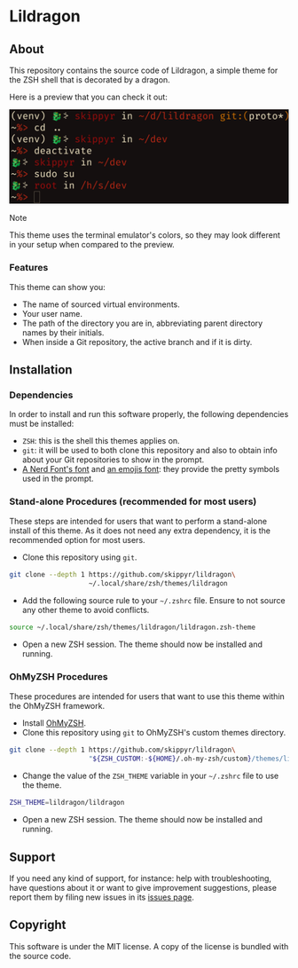 # Lildragon
## About
This repository contains the source code of Lildragon, a simple theme for the ZSH shell that is decorated by a dragon.

Here is a preview that you can check it out:

![](preview.png)

> [!NOTE]
> This theme uses the terminal emulator's colors, so they may look different in your setup when compared to the preview.

### Features
This theme can show you:

- The name of sourced virtual environments.
- Your user name.
- The path of the directory you are in, abbreviating parent directory names by their initials.
- When inside a Git repository, the active branch and if it is dirty.

## Installation
### Dependencies
In order to install and run this software properly, the following dependencies must be installed:

- `ZSH`: this is the shell this themes applies on.
- `git`: it will be used to both clone this repository and also to obtain info about your Git repositories to show in the prompt.
- [A Nerd Font's font](https://www.nerdfonts.com/font-downloads) and [an emojis font](https://fonts.google.com/noto/specimen/Noto+Emoji): they provide the pretty symbols used in the prompt.

### Stand-alone Procedures (recommended for most users)
These steps are intended for users that want to perform a stand-alone install of this theme. As it does not need any extra dependency, it is the recommended option for most users.

- Clone this repository using `git`.

```bash
git clone --depth 1 https://github.com/skippyr/lildragon\
                    ~/.local/share/zsh/themes/lildragon
```

- Add the following source rule to your `~/.zshrc` file. Ensure to not source any other theme to avoid conflicts.

```bash
source ~/.local/share/zsh/themes/lildragon/lildragon.zsh-theme
```

- Open a new ZSH session. The theme should now be installed and running.

### OhMyZSH Procedures
These procedures are intended for users that want to use this theme within the OhMyZSH framework.

- Install [OhMyZSH](https://github.com/ohmyzsh/ohmyzsh).
- Clone this repository using `git` to OhMyZSH's custom themes directory.

```bash
git clone --depth 1 https://github.com/skippyr/lildragon\
                    "${ZSH_CUSTOM:-${HOME}/.oh-my-zsh/custom}/themes/lildragon"
```

- Change the value of the `ZSH_THEME` variable in your `~/.zshrc` file to use the theme.

```bash
ZSH_THEME=lildragon/lildragon
```

- Open a new ZSH session. The theme should now be installed and running.

## Support
If you need any kind of support, for instance: help with troubleshooting, have questions about it or want to give improvement suggestions, please report them by filing new issues in its [issues page](https://github.com/skippyr/lildragon/issues).

## Copyright
This software is under the MIT license. A copy of the license is bundled with the source code.
